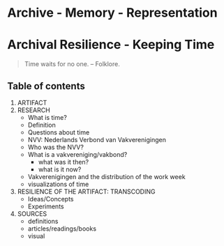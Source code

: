# Archive - Memory - Representation
# Archival Resilience - Keeping Time
> Time waits for no one. – Folklore.

## Table of contents
1. ARTIFACT
1. RESEARCH
   * What is time?
    * Definition
    * Questions about time
   * NVV: Nederlands Verbond van Vakverenigingen
    * Who was the NVV?
    * What is a vakvereniging/vakbond?
      * what was it then?
      * what is it now?
    * Vakverenigingen and the distribution of the work week
    * visualizations of time
1. RESILIENCE OF THE ARTIFACT: TRANSCODING
   * Ideas/Concepts
   * Experiments
1. SOURCES
   * definitions
   * articles/readings/books
   * visual 
